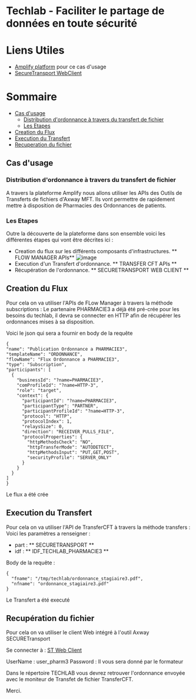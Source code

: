 # Techlab - Faciliter le partage de données en toute sécurité
# Liens Utiles

- [Amplify platform](https://platform.axway.com ) pour ce cas d'usage
- [SecureTransport WebClient](https://ptx140.demo.axway.com:8443)

# Sommaire
- [Cas d'usage](#cas-usage)
  * [Distribution d'ordonnance à travers du transfert de fichier](#description)
  * [Les Etapes](#les-etapes)
- [Creation du Flux](#create-flux)
- [Execution du Transfert](#execute-transfer)
- [Recuperation du fichier](#get-file)
   
## Cas d'usage

### Distribution d'ordonnance à travers du transfert de fichier
A travers la plateforme Amplify nous allons utiliser les APIs des Outils de Transferts de fichiers d'Axway MFT.
Ils vont permettre de rapidement mettre à disposition de Pharmacies des Ordonnances de patients.

### Les Etapes

Outre la découverte de la plateforme dans son ensemble voici les différentes étapes qui vont être décrites ici : 
- Creation du flux sur les différents composants d'infrastructures.  ** FLOW MANAGER APIs** 
![image](https://user-images.githubusercontent.com/78549144/136689486-0135ab69-0e30-44f9-8cf7-85a74205d839.png)
- Execution d'un Transfert d'ordonnance.  ** TRANSFER CFT APIs **
- Récupération de l'ordonnance. ** SECURETRANSPORT WEB CLIENT ** 

## Creation du Flux

Pour cela on va utiliser l'APIs de FLow Manager à travers la méthode subscriptions : 
Le partenaire PHARMACIE3 a déjà été pré-crée pour les besoins du techlab, il devra se connecter en HTTP afin de récupérer
les ordonnances mises à sa disposition.

Voici le json qui sera a fournir en body de la requête 

    {  
    "name": "Publication Ordonnance a PHARMACIE3",
    "templateName": "ORDONNANCE",
    "flowName": "Flux Ordonnance a PHARMACIE3",
    "type": "Subscription",
    "participants": [
      {
        "businessId": "?name=PHARMACIE3",
        "comProfileId": "?name=HTTP-3",
        "role": "target",
        "context": {
          "participantId": "?name=PHARMACIE3",
          "participantType": "PARTNER",
          "participantProfileId": "?name=HTTP-3",
          "protocol": "HTTP",
          "protocolIndex": 1,
          "relaysSize": 0,
          "direction": "RECEIVER_PULLS_FILE",
          "protocolProperties": {
            "httpMethodsCheck": "NO",
            "httpTransferMode": "AUTODETECT",
            "httpMethodsInput": "PUT,GET,POST",
            "securityProfile": "SERVER_ONLY"
          }
        }
      }
    ]
    }

Le flux a été crée

## Execution du Transfert

Pour cela on va utiliser l'API de TransferCFT à travers la méthode transfers :  
Voici les paramètres a renseigner : 
  - part : ** SECURETRANSPORT **
  - idf  : ** IDF_TECHLAB_PHARMACIE3 **

Body de la requête :

    {
      "fname": "/tmp/techlab/ordonnance_stagiaire3.pdf",
      "nfname": "ordonnance_stagiaire3.pdf"
    }

Le Transfert a été executé

## Recupération du fichier

Pour cela on va utiliser le client Web intégré à l'outil Axway SECURETransport 

Se connecter à : [ST Web Client](https://ptx140.demo.axway.com:8443)

UserName : user_pharm3
Password : Il vous sera donné par le formateur

Dans le répertoire TECHLAB vous devrez retrouver l'ordonnance envoyée avec le moniteur de Transfet de fichier TransferCFT.

Merci.

